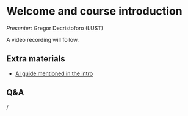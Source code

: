 # Welcome and course introduction

*Presenter:* Gregor Decristoforo (LUST)

A video recording will follow.

<!--
<video src="https://462000265.lumidata.eu/ai-20251008/recordings/00_Course_Introduction.mp4" controls="controls"></video>
-->


## Extra materials

-   [AI guide mentioned in the intro](https://github.com/Lumi-supercomputer/LUMI-AI-Guide)


## Q&A

/

